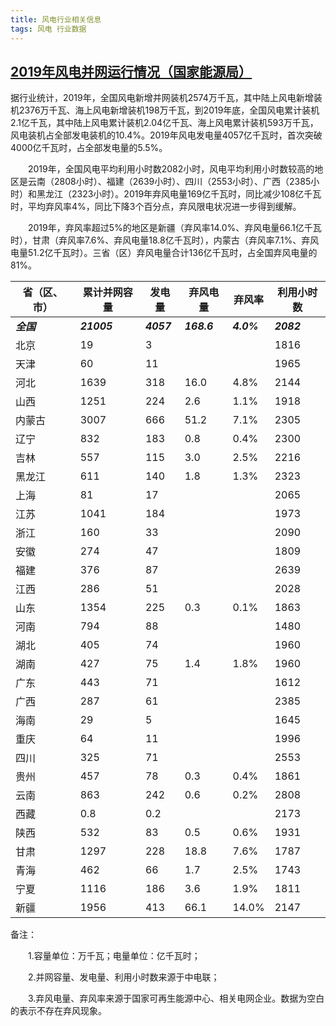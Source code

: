 ```yaml
---
title: 风电行业相关信息
tags: 风电 行业数据
---
```


## [2019年风电并网运行情况（国家能源局）](http://www.nea.gov.cn/2020-02/28/c_138827910.htm)

据行业统计，2019年，全国风电新增并网装机2574万千瓦，其中陆上风电新增装机2376万千瓦、海上风电新增装机198万千瓦，到2019年底，全国风电累计装机2.1亿千瓦，其中陆上风电累计装机2.04亿千瓦、海上风电累计装机593万千瓦，风电装机占全部发电装机的10.4%。2019年风电发电量4057亿千瓦时，首次突破4000亿千瓦时，占全部发电量的5.5%。

　　2019年，全国风电平均利用小时数2082小时，风电平均利用小时数较高的地区是云南（2808小时）、福建（2639小时）、四川（2553小时）、广西（2385小时）和黑龙江（2323小时）。2019年弃风电量169亿千瓦时，同比减少108亿千瓦时，平均弃风率4%，同比下降3个百分点，弃风限电状况进一步得到缓解。

　　2019年，弃风率超过5%的地区是新疆（弃风率14.0%、弃风电量66.1亿千瓦时），甘肃（弃风率7.6%、弃风电量18.8亿千瓦时），内蒙古（弃风率7.1%、弃风电量51.2亿千瓦时）。三省（区）弃风电量合计136亿千瓦时，占全国弃风电量的81%。


| 省（区、市）   | 累计并网容量    | 发电量         | 弃风电量        | 弃风率         | 利用小时数               |
| --- | --- | --- | --- | --- | --- |
| ***全国*** | ***21005*** | ***4057*** | ***168.6*** | ***4.0%*** | ***2082*** |
| 北京           | 19              | 3              |                 |                | 1816                     |
| 天津           | 60              | 11             |                 |                | 1965                     |
| 河北           | 1639            | 318            | 16.0            | 4.8%           | 2144                     |
| 山西           | 1251            | 224            | 2.6             | 1.1%           | 1918                     |
| 内蒙古         | 3007            | 666            | 51.2            | 7.1%           | 2305                     |
| 辽宁           | 832             | 183            | 0.8             | 0.4%           | 2300                     |
| 吉林           | 557             | 115            | 3.0             | 2.5%           | 2216                     |
| 黑龙江         | 611             | 140            | 1.8             | 1.3%           | 2323                     |
| 上海           | 81              | 17             |                 |                | 2065                     |
| 江苏           | 1041            | 184            |                 |                | 1973                     |
| 浙江           | 160             | 33             |                 |                | 2090                     |
| 安徽           | 274             | 47             |                 |                | 1809                     |
| 福建           | 376             | 87             |                 |                | 2639                     |
| 江西           | 286             | 51             |                 |                | 2028                     |
| 山东           | 1354            | 225            | 0.3             | 0.1%           | 1863                     |
| 河南           | 794             | 88             |                 |                | 1480                     |
| 湖北           | 405             | 74             |                 |                | 1960                     |
| 湖南           | 427             | 75             | 1.4             | 1.8%           | 1960                     |
| 广东           | 443             | 71             |                 |                | 1612                     |
| 广西           | 287             | 61             |                 |                | 2385                     |
| 海南           | 29              | 5              |                 |                | 1645                     |
| 重庆           | 64              | 11             |                 |                | 1996                     |
| 四川           | 325             | 71             |                 |                | 2553                     |
| 贵州           | 457             | 78             | 0.3             | 0.4%           | 1861                     |
| 云南           | 863             | 242            | 0.6             | 0.2%           | 2808                     |
| 西藏           | 0.8             | 0.2            |                 |                | 2173                     |
| 陕西           | 532             | 83             | 0.5             | 0.6%           | 1931                     |
| 甘肃           | 1297            | 228            | 18.8            | 7.6%           | 1787                     |
| 青海           | 462             | 66             | 1.7             | 2.5%           | 1743                     |
| 宁夏           | 1116            | 186            | 3.6             | 1.9%           | 1811                     |
| 新疆           | 1956            | 413            | 66.1            | 14.0%          | 2147                     |

备注：

　　1.容量单位：万千瓦；电量单位：亿千瓦时；

　　2.并网容量、发电量、利用小时数来源于中电联；

　　3.弃风电量、弃风率来源于国家可再生能源中心、相关电网企业。数据为空白的表示不存在弃风现象。

